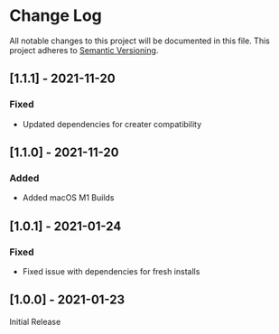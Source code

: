 # Change Log
All notable changes to this project will be documented in this file. This project adheres to [Semantic Versioning](http://semver.org/).

## [1.1.1] - 2021-11-20
### Fixed
- Updated dependencies for creater compatibility

## [1.1.0] - 2021-11-20
### Added
- Added macOS M1 Builds

## [1.0.1] - 2021-01-24
### Fixed
- Fixed issue with dependencies for fresh installs

## [1.0.0] - 2021-01-23
Initial Release
